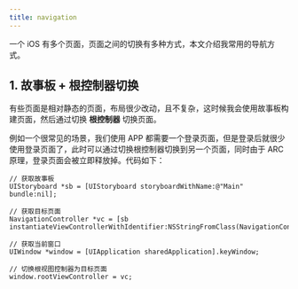 ```yaml
---
title: navigation
---
```


一个 iOS 有多个页面，页面之间的切换有多种方式，本文介绍我常用的导航方式。

## 1. 故事板 + 根控制器切换

有些页面是相对静态的页面，布局很少改动，且不复杂，这时候我会使用故事板构建页面，然后通过切换 **根控制器** 切换页面。

例如一个很常见的场景，我们使用 APP 都需要一个登录页面，但是登录后就很少使用登录页面了，此时可以通过切换根控制器切换到另一个页面，同时由于 ARC 原理，登录页面会被立即释放掉。代码如下：

```objc
// 获取故事板
UIStoryboard *sb = [UIStoryboard storyboardWithName:@"Main" bundle:nil];

// 获取目标页面
NavigationController *vc = [sb instantiateViewControllerWithIdentifier:NSStringFromClass(NavigationController.class)];

// 获取当前窗口
UIWindow *window = [UIApplication sharedApplication].keyWindow;

// 切换根视图控制器为目标页面
window.rootViewController = vc;
```



